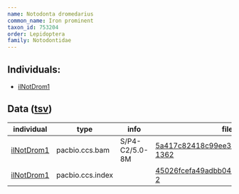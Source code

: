 ```yaml
---
name: Notodonta dromedarius
common_name: Iron prominent
taxon_id: 753204
order: Lepidoptera
family: Notodontidae
---
```


## Individuals:

  * [ilNotDrom1](ilNotDrom1.md)

## Data ([tsv](Notodonta_dromedarius_data.tsv))

| individual | type | info | file |
| ---------- | ---- | ---- | ---- |
| [ilNotDrom1](ilNotDrom1.md) | pacbio.ccs.bam | S/P4-C2/5.0-8M | [5a417c82418c99ee3e833dfcab42a1cd-1362](https://darwin.cog.sanger.ac.uk/insects/Notodonta_dromedarius/ilNotDrom1/genomic_data/pacbio/m64097_200131_123713.ccs.bam) |
| [ilNotDrom1](ilNotDrom1.md) | pacbio.ccs.index |  | [45026fcefa49adbb0425376cb8ae0b1c-2](https://darwin.cog.sanger.ac.uk/insects/Notodonta_dromedarius/ilNotDrom1/genomic_data/pacbio/m64097_200131_123713.ccs.bam.pbi) |
